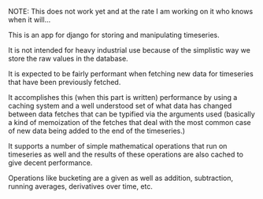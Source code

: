 NOTE: This does not work yet and at the rate I am working on it who
      knows when it will...

This is an app for django for storing and manipulating timeseries.

It is not intended for heavy industrial use because of the simplistic
way we store the raw values in the database.

It is expected to be fairly performant when fetching new data for
timeseries that have been previously fetched.

It accomplishes this (when this part is written) performance by using
a caching system and a well understood set of what data has changed
between data fetches that can be typified via the arguments used
(basically a kind of memoization of the fetches that deal with the
most common case of new data being added to the end of the
timeseries.)

It supports a number of simple mathematical operations that run on
timeseries as well and the results of these operations are also cached
to give decent performance.

Operations like bucketing are a given as well as addition,
subtraction, running averages, derivatives over time, etc.

